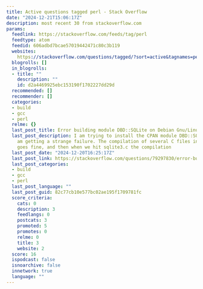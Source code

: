 ```yaml
---
title: Active questions tagged perl - Stack Overflow
date: "2024-12-21T15:06:17Z"
description: most recent 30 from stackoverflow.com
params:
  feedlink: https://stackoverflow.com/feeds/tag/perl
  feedtype: atom
  feedid: 606adbd7bcae57019442471c80c3b119
  websites:
    https://stackoverflow.com/questions/tagged/?sort=active&tagnames=perl: true
  blogrolls: []
  in_blogrolls:
  - title: ""
    description: ""
    id: d2a4469925ebc153190f1702227dd29d
  recommended: []
  recommender: []
  categories:
  - build
  - gcc
  - perl
  relme: {}
  last_post_title: Error building module DBD::SQLite on Debian Gnu/Linux, sqlite3.c
  last_post_description: I am trying to install the CPAN module DBD::SQLite and I
    am getting a strange failure. The compilation of several C files into object code
    goes fine, and then when we hit sqlite3.c the compilation
  last_post_date: "2024-12-20T16:25:17Z"
  last_post_link: https://stackoverflow.com/questions/79297830/error-building-module-dbdsqlite-on-debian-gnu-linux-sqlite3-c
  last_post_categories:
  - build
  - gcc
  - perl
  last_post_language: ""
  last_post_guid: 82c77cb10e577bc02ae195f1709781fc
  score_criteria:
    cats: 0
    description: 3
    feedlangs: 0
    postcats: 3
    promoted: 5
    promotes: 0
    relme: 0
    title: 3
    website: 2
  score: 16
  ispodcast: false
  isnoarchive: false
  innetwork: true
  language: ""
---
```

